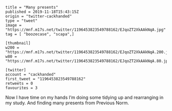 ```
title = "Many presents"
published = 2019-11-18T15:43:15Z
origin = "twitter-cackhanded"
type = "tweet"
image = "https://mnf.m17s.net/twitter/1196453823549788162/EJqoZT2XkAAkNqA.jpg"
tag = [ "boozecase", "scapa",]

[thumbnail]
w200 = "https://mnf.m17s.net/twitter/1196453823549788162/EJqoZT2XkAAkNqA.200.jpg"
w80 = "https://mnf.m17s.net/twitter/1196453823549788162/EJqoZT2XkAAkNqA.80.jpg"

[twitter]
account = "cackhanded"
first_tweet = "1196453823549788162"
retweets = 0
favourites = 3
```

Now I have time on my hands I’m doing some tidying up and rearranging in my study. And finding many presents from Previous Norm.

<p class='image'><img src='https://mnf.m17s.net/twitter/1196453823549788162/EJqoZT2XkAAkNqA.jpg' alt=''></p>

